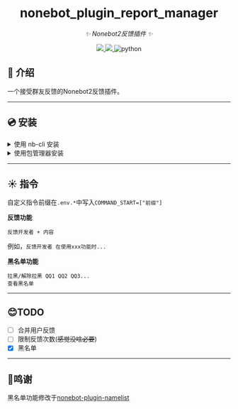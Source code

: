 <div align="center">

# nonebot_plugin_report_manager
_✨ Nonebot2反馈插件 ✨_
</div>

<p align="center">

  <a href="https://github.com/KafCoppelia/nonebot_plugin_roll/blob/beta/LICENSE">
    <img src="https://img.shields.io/badge/license-MIT-informational">
  </a>

  <a href="https://github.com/nonebot/nonebot2">
    <img src="https://img.shields.io/badge/nonebot2-2.0.0b3+-green">
  </a>

<img src="https://img.shields.io/badge/python-3.8+-blue.svg" alt="python">

</p>

## 📖 介绍

一个接受群友反馈的Nonebot2反馈插件。

***
## 💿 安装

<details>
<summary>使用 nb-cli 安装</summary>

    nb plugin install nonebot-plugin-couplets

</details>

<details>
<summary>使用包管理器安装</summary>

    pip install nonebot-plugin-couplets
</details>

***
## ☀ ️指令
自定义指令前缀在``.env.*``中写入``COMMAND_START=["前缀"]``

**反馈功能**
```
反馈开发者 + 内容
```
例如，`反馈开发者 在使用xxx功能时...`

**黑名单功能**
```
拉黑/解除拉黑 QQ1 QQ2 QQ3... 
查看黑名单
```

***
## 😊TODO

- [ ] 合并用户反馈
- [ ] 限制反馈次数(~~感觉没啥必要~~)
- [x] 黑名单

***
## 🙏鸣谢

黑名单功能修改于[nonebot-plugin-namelist](https://github.com/A-kirami/nonebot-plugin-namelist)